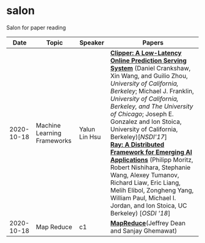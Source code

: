# salon
Salon for paper reading

| Date       | Topic                       | Speaker       | Papers                                                       |
| ---------- | --------------------------- | ------------- | ------------------------------------------------------------ |
| 2020-10-18 | Machine Learning Frameworks | Yalun Lin Hsu | [**Clipper: A Low-Latency Online Prediction Serving System**](https://www.usenix.org/system/files/conference/nsdi17/nsdi17-crankshaw.pdf) (Daniel Crankshaw, Xin Wang, and Guilio Zhou, *University of California, Berkeley*; Michael J. Franklin, *University of California, Berkeley, and The University of Chicago*; Joseph E. Gonzalez and Ion Stoica, University of California, Berkeley)[*NSDI'17*]<br/>[**Ray: A Distributed Framework for Emerging AI Applications**](https://www.usenix.org/conference/osdi18/presentation/nishihara) (Philipp Moritz, Robert Nishihara, Stephanie Wang, Alexey Tumanov, Richard Liaw, Eric Liang, Melih Elibol, Zongheng Yang, William Paul, Michael I. Jordan, and Ion Stoica, UC Berkeley) [*OSDI '18*] |
|2020-10-18|Map Reduce|c1|[**MapReduce**](https://static.googleusercontent.com/media/research.google.com/zh-CN//archive/mapreduce-osdi04.pdf)(Jeffrey Dean and Sanjay Ghemawat)|

